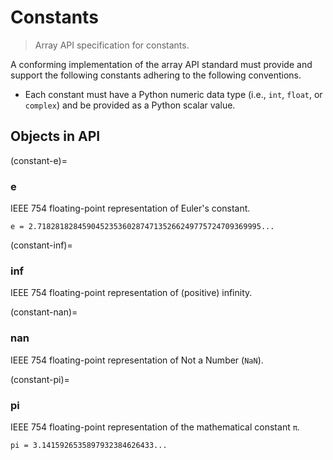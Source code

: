 # Constants

> Array API specification for constants.

A conforming implementation of the array API standard must provide and support the following constants adhering to the following conventions.

-   Each constant must have a Python numeric data type (i.e., `int`, `float`, or `complex`) and be provided as a Python scalar value.

<!-- NOTE: please keep the constants in alphabetical order -->

## Objects in API

(constant-e)=
### e

IEEE 754 floating-point representation of Euler's constant.

```text
e = 2.71828182845904523536028747135266249775724709369995...
```

(constant-inf)=
### inf

IEEE 754 floating-point representation of (positive) infinity.

(constant-nan)=
### nan

IEEE 754 floating-point representation of Not a Number (`NaN`).

(constant-pi)=
### pi

IEEE 754 floating-point representation of the mathematical constant `π`.

```text
pi = 3.1415926535897932384626433...
```
